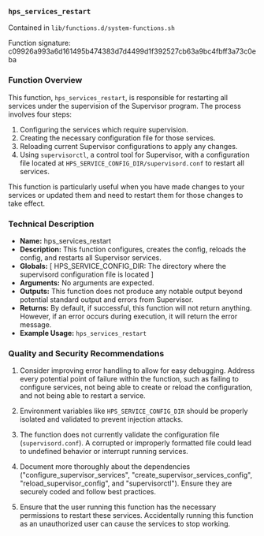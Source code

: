 ### `hps_services_restart`

Contained in `lib/functions.d/system-functions.sh`

Function signature: c09926a993a6d161495b474383d7d4499d1f392527cb63a9bc4fbff3a73c0eba

### Function Overview

This function, `hps_services_restart`, is responsible for restarting all services under the supervision of the Supervisor program. The process involves four steps:

1. Configuring the services which require supervision.
2. Creating the necessary configuration file for those services.
3. Reloading current Supervisor configurations to apply any changes.
4. Using `supervisorctl`, a control tool for Supervisor, with a configuration file located at `HPS_SERVICE_CONFIG_DIR/supervisord.conf` to restart all services.

This function is particularly useful when you have made changes to your services or updated them and need to restart them for those changes to take effect.

### Technical Description

- **Name:** hps_services_restart
- **Description:** This function configures, creates the config, reloads the config, and restarts all Supervisor services.
- **Globals:** [ HPS_SERVICE_CONFIG_DIR: The directory where the supervisord configuration file is located ]
- **Arguments:** No arguments are expected.
- **Outputs:** This function does not produce any notable output beyond potential standard output and errors from Supervisor.
- **Returns:** By default, if successful, this function will not return anything. However, if an error occurs during execution, it will return the error message.
- **Example Usage:** `hps_services_restart`
  
### Quality and Security Recommendations

1. Consider improving error handling to allow for easy debugging. Address every potential point of failure within the function, such as failing to configure services, not being able to create or reload the configuration, and not being able to restart a service.

2. Environment variables like `HPS_SERVICE_CONFIG_DIR` should be properly isolated and validated to prevent injection attacks.

3. The function does not currently validate the configuration file (`supervisord.conf`). A corrupted or improperly formatted file could lead to undefined behavior or interrupt running services.

4. Document more thoroughly about the dependencies ("configure_supervisor_services", "create_supervisor_services_config", "reload_supervisor_config", and "supervisorctl"). Ensure they are securely coded and follow best practices.

5. Ensure that the user running this function has the necessary permissions to restart these services. Accidentally running this function as an unauthorized user can cause the services to stop working.

